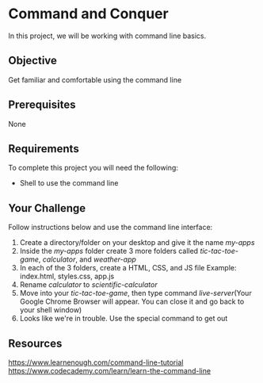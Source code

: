 # Command and Conquer
In this project, we will be working with command line basics.

## Objective
Get familiar and comfortable using the command line 

## Prerequisites
None

## Requirements
To complete this project you will need the following:
- Shell to use the command line

## Your Challenge
Follow instructions below and use the command line interface:
1. Create a directory/folder on your desktop and give it the name *my-apps*
2. Inside the *my-apps* folder create 3 more folders called *tic-tac-toe-game*, *calculator*, and *weather-app*
3. In each of the 3 folders, create a HTML, CSS, and JS file 
   Example: index.html, styles.css, app.js
4. Rename *calculator* to *scientific-calculator*
6. Move into your *tic-tac-toe-game*, then type command *live-server*(Your Google Chrome Browser will appear. You can close it and go back to your shell window)
7. Looks like we're in trouble. Use the special command to get out

## Resources
https://www.learnenough.com/command-line-tutorial<br>
https://www.codecademy.com/learn/learn-the-command-line
